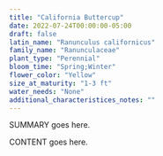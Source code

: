 ```yaml
---
title: "California Buttercup"
date: 2022-07-24T00:00:00-05:00
draft: false
latin_name: "Ranunculus californicus"
family_name: "Ranunculaceae"
plant_type: "Perennial"
bloom_time: "Spring;Winter"
flower_color: "Yellow"
size_at_maturity: "1-3 ft"
water_needs: "None"
additional_characteristices_notes: ""
---
```


SUMMARY goes here.

<!--more-->

CONTENT goes here.